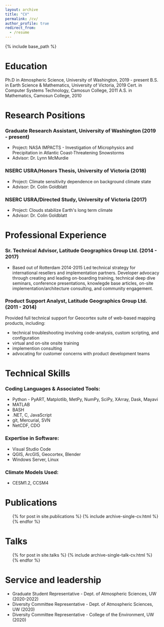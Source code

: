 ```yaml
---
layout: archive
title: "CV"
permalink: /cv/
author_profile: true
redirect_from:
  - /resume
---
```


{% include base_path %}


Education
======
Ph.D in Atmospheric Science, University of Washington, 2019 - present
B.S. in Earth Science & Mathematics, University of Victoria, 2019
Cert. in Computer Systems Technology, Camosun College, 2011
A.S. in Mathematics, Camosun College, 2010


Research Positions
======
### Graduate Research Assistant, University of Washington (2019 - present)
  * Project: NASA IMPACTS - Investigation of Microphysics and Precipitation in Atlantic Coast-Threatening Snowstorms
  * Advisor: Dr. Lynn McMurdie

### NSERC USRA/Honors Thesis, University of Victoria (2018)
  * Project: Climate sensitivity dependence on background climate state
  * Advisor: Dr. Colin Goldblatt
  
### NSERC USRA/Directed Study, University of Victoria (2017)
  * Project: Clouds stabilize Earth's long term climate
  * Advisor: Dr. Colin Goldblatt
  
  
Professional Experience
======
### Sr. Technical Advisor, Latitude Geographics Group Ltd. (2014 - 2017)
  * Based out of Rotterdam 2014-2015
  Led technical strategy for international resellers and implementation partners.
  Developer advocacy through creating and leading on-boarding training, technical deep dive seminars, conference presentations, knowlegde base articles, on-site implementation/architecture consulting, and community engagement.

### Product Support Analyst, Latitude Geographics Group Ltd. (2011 - 2014)
  Provided full technical support for Geocortex suite of web-based mapping products, including:
   - technical troubleshooting involving code-analysis, custom scripting, and configuration
   - virtual and on-site onsite training
   - implemention consulting
   - advocating for customer concerns with product development teams

  
Technical Skills
======
### Coding Languages & Associated Tools:
  * Python - PyART, Matplotlib, MetPy, NumPy, SciPy, XArray, Dask, Mayavi
  * MATLAB
  * BASH
  * .NET, C, JavaScript
  * git, Mercurial, SVN
  * NetCDF, CDO
  
### Expertise in Software:
  * Visual Studio Code
  * QGIS, ArcGIS, Geocortex, Blender
  * Windows Server, Linux

### Climate Models Used:
  * CESM1.2, CCSM4


Publications
======
  <ul>{% for post in site.publications %}
    {% include archive-single-cv.html %}
  {% endfor %}</ul>
  
  
Talks
======
  <ul>{% for post in site.talks %}
    {% include archive-single-talk-cv.html %}
  {% endfor %}</ul>
 
  
Service and leadership
======
* Graduate Student Representative - Dept. of Atmospheric Sciences, UW (2020-2022)
* Diversity Committee Representative - Dept. of Atmospheric Sciences, UW (2020)
* Diversity Committee Representative - College of the Environment, UW (2020)
